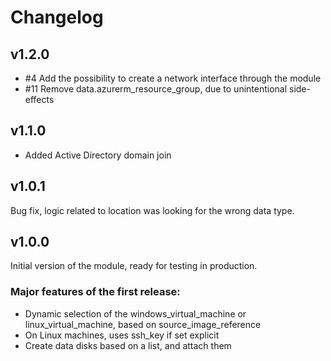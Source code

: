 # Changelog

## v1.2.0
- #4 Add the possibility to create a network interface through the module
- #11 Remove data.azurerm_resource_group, due to unintentional side-effects

## v1.1.0
- Added Active Directory domain join

## v1.0.1
Bug fix, logic related to location was looking for the wrong data type.

## v1.0.0
Initial version of the module, ready for testing in production.

### Major features of the first release:

- Dynamic selection of the windows_virtual_machine or linux_virtual_machine, based on source_image_reference
- On Linux machines, uses ssh_key if set explicit
- Create data disks based on a list, and attach them